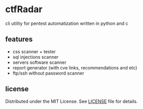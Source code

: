 # ctfRadar
cli utility for pentest automatization written in python and c

## features 
- css scanner + tester
- sql injections scanner 
- servers software scanner 
- report generator (with cve links, recommendations and etc)
- ftp/ssh without password scanner 

## license 

Distributed under the MIT License. See [LICENSE](LICENSE) file for details.
